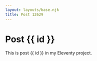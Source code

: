 ```yaml
---
layout: layouts/base.njk
title: Post 12629
---
```


# Post {{ id }}

This is post {{ id }} in my Eleventy project.

